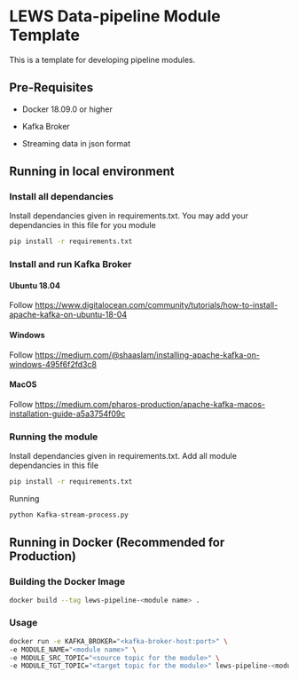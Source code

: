 # LEWS Data-pipeline Module Template

This is a template for developing pipeline modules.

## Pre-Requisites

- Docker 18.09.0 or higher

- Kafka Broker

- Streaming data in json format


## Running in local environment
### Install all dependancies
Install dependancies given in requirements.txt. You may add your dependancies in this file for you module
```bash
pip install -r requirements.txt
```
### Install and run Kafka Broker
#### Ubuntu 18.04
Follow https://www.digitalocean.com/community/tutorials/how-to-install-apache-kafka-on-ubuntu-18-04
#### Windows 
Follow https://medium.com/@shaaslam/installing-apache-kafka-on-windows-495f6f2fd3c8
#### MacOS
Follow https://medium.com/pharos-production/apache-kafka-macos-installation-guide-a5a3754f09c

### Running the module
Install dependancies given in requirements.txt. Add all module dependancies in this file
```bash
pip install -r requirements.txt
```

Running
```bash
python Kafka-stream-process.py
```

## Running in Docker (Recommended for Production)
### Building the Docker Image


```bash
docker build --tag lews-pipeline-<module name> .
```

### Usage

```bash
docker run -e KAFKA_BROKER="<kafka-broker-host:port>" \
-e MODULE_NAME="<module name>" \
-e MODULE_SRC_TOPIC="<source topic for the module>" \
-e MODULE_TGT_TOPIC="<target topic for the module>" lews-pipeline-<module name>
```
